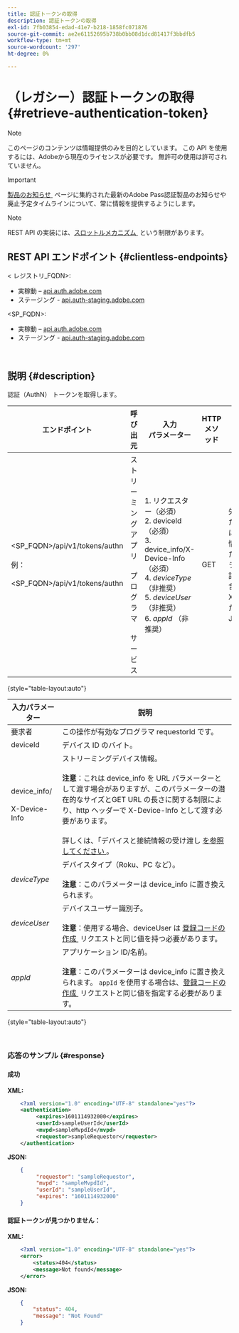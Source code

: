 ```yaml
---
title: 認証トークンの取得
description: 認証トークンの取得
exl-id: 7fb03854-edad-41e7-b218-1858fc071876
source-git-commit: ae2e61152695b738b0bb08d1dcd81417f3bbdfb5
workflow-type: tm+mt
source-wordcount: '297'
ht-degree: 0%

---
```


# （レガシー）認証トークンの取得 {#retrieve-authentication-token}

>[!NOTE]
>
>このページのコンテンツは情報提供のみを目的としています。 この API を使用するには、Adobeから現在のライセンスが必要です。 無許可の使用は許可されていません。

>[!IMPORTANT]
>
> [&#x200B; 製品のお知らせ &#x200B;](/help/authentication/product-announcements.md) ページに集約された最新のAdobe Pass認証製品のお知らせや廃止予定タイムラインについて、常に情報を提供するようにします。

>[!NOTE]
>
> REST API の実装には、[&#x200B; スロットルメカニズム &#x200B;](/help/authentication/integration-guide-programmers/throttling-mechanism.md) という制限があります。

## REST API エンドポイント {#clientless-endpoints}

&lt; レジストリ_FQDN>:

* 実稼動 – [api.auth.adobe.com](http://api.auth.adobe.com/)
* ステージング - [api.auth-staging.adobe.com](http://api.auth-staging.adobe.com/)

&lt;SP_FQDN>:

* 実稼動 – [api.auth.adobe.com](http://api.auth.adobe.com/)
* ステージング - [api.auth-staging.adobe.com](http://api.auth-staging.adobe.com/)

</br>

## 説明 {#description}

認証（AuthN） トークンを取得します。

| エンドポイント | 呼び出 </br> 元 | 入力   </br> パラメーター | HTTP </br> メソッド | 応答 | HTTP </br>Response |
| --- | --- | --- | --- | --- | --- |
| &lt;SP_FQDN>/api/v1/tokens/authn</br></br> 例：</br></br>&lt;SP_FQDN>/api/v1/tokens/authn | ストリーミングアプリ </br></br> プログラマ </br></br> サービス | 1. リクエスター（必須） </br>2.  deviceId （必須） </br>3.  device_info/X-Device-Info （必須） </br>4.  _deviceType_ （非推奨） </br>5.  _deviceUser_ （非推奨） </br>6.  _appId_ （非推奨） | GET | 失敗した場合に認証情報またはエラーの詳細を含む XML または JSON。 | 200 – 成功。  </br>404 - トークンが見つかりません </br>410 - トークンの有効期限が切れています |

{style="table-layout:auto"}


| 入力パラメーター | 説明 |
| --- | --- |
| 要求者 | この操作が有効なプログラマ requestorId です。 |
| deviceId | デバイス ID のバイト。 |
| device_info/</br></br>X-Device-Info | ストリーミングデバイス情報。</br></br>**注意**：これは device_info を URL パラメーターとして渡す場合がありますが、このパラメーターの潜在的なサイズとGET URL の長さに関する制限により、http ヘッダーで X-Device-Info として渡す必要があります。 </br></br> 詳しくは、「デバイスと接続情報の受け渡し [&#x200B; を参照してください &#x200B;](/help/authentication/integration-guide-programmers/legacy/client-information/passing-client-information-device-connection-and-application.md)。 |
| _deviceType_ | デバイスタイプ（Roku、PC など）。</br></br>**注意**：このパラメーターは device_info に置き換えられます。 |
| _deviceUser_ | デバイスユーザー識別子。</br></br>**注意**：使用する場合、deviceUser は [&#x200B; 登録コードの作成 &#x200B;](/help/authentication/integration-guide-programmers/legacy/rest-api-v1/apis/registration-code-request.md) リクエストと同じ値を持つ必要があります。 |
| _appId_ | アプリケーション ID/名前。 </br></br>**注意**：このパラメーターは device_info に置き換えられます。 `appId` を使用する場合は、[&#x200B; 登録コードの作成 &#x200B;](/help/authentication/integration-guide-programmers/legacy/rest-api-v1/apis/registration-code-request.md) リクエストと同じ値を指定する必要があります。 |

{style="table-layout:auto"}

</br>

### 応答のサンプル {#response}



#### 成功

**XML:**

```XML
    <?xml version="1.0" encoding="UTF-8" standalone="yes"?>
    <authentication>
         <expires>1601114932000</expires>
         <userId>sampleUserId</userId>
         <mvpd>sampleMvpdId</mvpd>
         <requestor>sampleRequestor</requestor>
    </authentication>
```


**JSON:**

```JSON
    {
         "requestor": "sampleRequestor",
         "mvpd": "sampleMvpdId",
         "userId": "sampleUserId",
         "expires": "1601114932000"
    }
```





#### 認証トークンが見つかりません：

**XML:**

```XML
    <?xml version="1.0" encoding="UTF-8" standalone="yes"?>
    <error>
        <status>404</status>
        <message>Not found</message>
    </error>
```


**JSON:**

```JSON
    {
        "status": 404,
        "message": "Not Found"
    }
```
